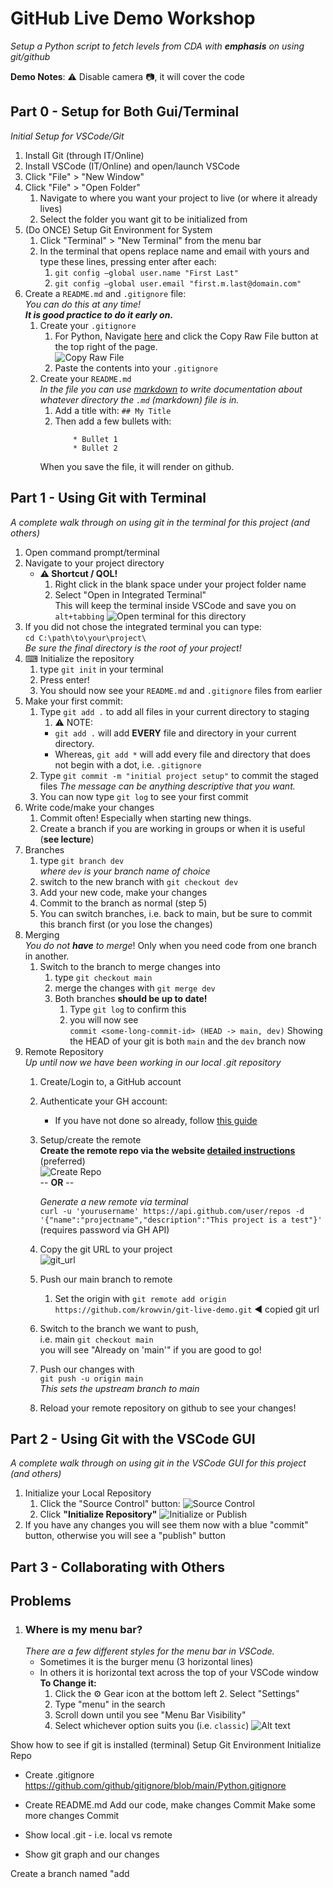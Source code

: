 # GitHub Live Demo Workshop
*Setup a Python script to fetch levels from CDA with **emphasis** on using git/github*

**Demo Notes**: ⚠ Disable camera 📷, it will cover the code

## Part 0 - Setup for Both Gui/Terminal
*Initial Setup for VSCode/Git*

1. Install Git (through IT/Online)
2. Install VSCode (IT/Online) and open/launch VSCode
3. Click "File" > "New Window"
4. Click "File" > "Open Folder"
   1. Navigate to where you want your project to live (or where it already lives)
   2. Select the folder you want git to be initialized from
5. (Do ONCE) Setup Git Environment for System
   1. Click "Terminal" > "New Terminal" from the menu bar
   2. In the terminal that opens replace name and email with yours and type these lines, pressing enter after each:
      1. `git config –global user.name "First Last"`
      2. `git config –global user.email "first.m.last@domain.com"`
6. Create a `README.md` and `.gitignore` file:  
    *You can do this at any time!  
    **It is good practice to do it early on.***
   1. Create your `.gitignore`
      1. For Python, Navigate [here](https://github.com/github/gitignore/blob/main/Python.gitignore) and click the 
        Copy Raw File button at the top right of the page.   
    ![Copy Raw File](resources\images\copy_raw_content.png)   
      2. Paste the contents into your `.gitignore`
   2. Create your `README.md`  
      *In the file you can use [markdown](https://docs.github.com/en/get-started/writing-on-github/getting-started-with-writing-and-formatting-on-github/basic-writing-and-formatting-syntax) to write documentation about whatever directory the `.md` (markdown) file is in.*
      1. Add a title with: `## My Title`
      2. Then add a few bullets with:
         ``` 
             * Bullet 1
             * Bullet 2
         ```
        When you save the file, it will render on github. 


## Part 1 - Using Git with Terminal
*A complete walk through on using git in the terminal for this project (and others)*
1. Open command prompt/terminal
2. Navigate to your project directory
   * **⚠ Shortcut / QOL!**  
     1. Right click in the blank space under your project folder name
     2. Select "Open in Integrated Terminal"  
     This will keep the terminal inside VSCode and save you on `alt+tabbing`
   ![Open terminal for this directory](resources/images/terminal_shortcut.png)
3. If you did not chose the integrated terminal you can type:  
        `cd C:\path\to\your\project\`   
        *Be sure the final directory is the root of your project!*
4. ⌨ Initialize the repository
   1. type  `git init` in your terminal
   2. Press enter!
   3. You should now see your `README.md` and `.gitignore` files from earlier
5. Make your first commit:  
   1. Type `git add .` to add all files in your current directory to staging 
      1. ⚠ NOTE:  
       * `git add .` will add **EVERY** file and directory in your current directory.  
       *  Whereas, `git add *` will add every file and directory that does not begin with a dot, i.e. `.gitignore` 
   2. Type `git commit -m "initial project setup"` to commit the staged files
    *The message can be anything descriptive that you want.*
   3. You can now type `git log` to see your first commit
6. Write code/make your changes  
   1. Commit often! Especially when starting new things.
   2. Create a branch if you are working in groups or when it is useful (**see lecture**)
7. Branches
   1. type `git branch dev`  
   *where `dev` is your branch name of choice*
   2. switch to the new branch with `git checkout dev`
   3. Add your new code, make your changes
   4. Commit to the branch as normal (step 5)
   5. You can switch branches, i.e. back to main, but be sure to commit this branch first (or you lose the changes)
8. Merging  
    *You do not **have** to merge*! Only when you need code from one branch in another. 
   1. Switch to the branch to merge changes into
      1. type `git checkout main`
      2. merge the changes with `git merge dev`
      3. Both branches **should be up to date!**
         1. Type `git log` to confirm this 
         2. you will now see  
          `commit <some-long-commit-id> (HEAD -> main, dev)` Showing the HEAD of your git is both `main` and the `dev` branch now
9. Remote Repository  
*Up until now we have been working in our local .git repository*
    1. Create/Login to, a GitHub account
    2. Authenticate your GH account: 
        * If you have not done so already, follow [this guide](/Authenticate/README.md)
    3. Setup/create the remote   
       **Create the remote repo via the website [detailed instructions](https://docs.github.com/en/github-ae@latest/get-started/quickstart/create-a-repo)** (preferred)   
        ![Create Repo](resources\images\create_repo.png)  
        -- **OR**   --  

        *Generate a new remote via terminal*  
         `curl -u 'yourusername' https://api.github.com/user/repos -d '{"name":"projectname","description":"This project is a test"}'` (requires password via GH API)
    4. Copy the git URL to your project  
    ![git_url](resources\images\git_url.png)  
    4. Push our main branch to remote
       1. Set the origin with `git remote add origin https://github.com/krowvin/git-live-demo.git` ◀ copied git url
    5. Switch to the branch we want to push,   
        i.e. main `git checkout main`  
          you will see "Already on 'main'" if you are good to go!
    6. Push our changes with  
       `git push -u origin main`  
        *This sets the upstream branch to main*
    7. Reload your remote repository on github to see your changes!
## Part 2 - Using Git with the VSCode GUI
*A complete walk through on using git in the VSCode GUI for this project (and others)*
1. Initialize your Local Repository
   1. Click the "Source Control" button:
   ![Source Control](resources/images/source_control.png)
   2. Click **"Initialize Repository"**
    ![Initialize or Publish](resources/images/init_repo.png)
2. If you have any changes you will see them now with a blue "commit" button, otherwise you will see a "publish" button

## Part 3 - Collaborating with Others

## Problems
1. ### Where is my menu bar?  
   *There are a few different styles for the menu bar in VSCode.*
   * Sometimes it is the burger menu (3 horizontal lines)
   * In others it is horizontal text across the top of your VSCode window  
**To Change it:**
     1. Click the ⚙ Gear icon at the bottom left 2. Select "Settings"
     3. Type "menu" in the search
     4. Scroll down until you see "Menu Bar Visibility" 
     5. Select whichever option suits you (i.e. `classic`) 
        ![Alt text](resources/images/menu_screenshot.png)  






Show how to see if git is installed (terminal)
Setup Git Environment
Initialize Repo
- Create .gitignore
	https://github.com/github/gitignore/blob/main/Python.gitignore
- Create README.md
Add our code, make changes
Commit
Make some more changes
Commit

- Show local .git - i.e. local vs remote
- Show git graph and our changes

Create a branch named "add
